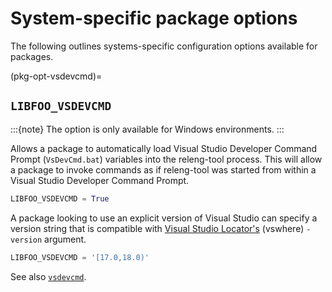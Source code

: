 # System-specific package options

The following outlines systems-specific configuration options available for
packages.

(pkg-opt-vsdevcmd)=
## `LIBFOO_VSDEVCMD`

:::{note}
The option is only available for Windows environments.
:::

Allows a package to automatically load Visual Studio Developer Command
Prompt (`VsDevCmd.bat`) variables into the releng-tool process. This will
allow a package to invoke commands as if releng-tool was started from
within a Visual Studio Developer Command Prompt.

```python
LIBFOO_VSDEVCMD = True
```

A package looking to use an explicit version of Visual Studio can specify a
version string that is compatible with [Visual Studio Locator's][vswhere]
(vswhere) `-version` argument.

```python
LIBFOO_VSDEVCMD = '[17.0,18.0)'
```

See also [`vsdevcmd`](conf-vsdevcmd).


[vswhere]: https://github.com/microsoft/vswhere
